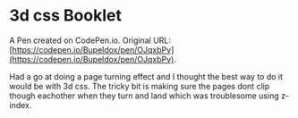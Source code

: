 # 3d css Booklet

A Pen created on CodePen.io. Original URL: [https://codepen.io/Bupeldox/pen/OJqxbPv](https://codepen.io/Bupeldox/pen/OJqxbPv).

Had a go at doing a page turning effect and I thought the best way to do it would be with 3d css.
The tricky bit is making sure the pages dont clip though eachother when they turn and land which was troublesome using z-index.